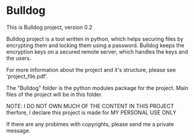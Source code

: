 # Bulldog

This is Bulldog project, version 0.2

Bulldog project is a tool written in python, which helps securing files by encrypting them and locking them using a
password. Bulldog keeps the encryption keys on a secured remote server, which handles the keys and the users.

For more information about the project and it's structure, please see 'project_file.pdf'.

The "Bulldog" folder is the python modules package for the project.
Main files of the project will be in this folder.

NOTE: I DO NOT OWN MUCH OF THE CONTENT IN THIS PROJECT
therfore, I declare this project is made for MY PERSONAL USE ONLY

If there are any problmes with copyrights, please send me a private message.
